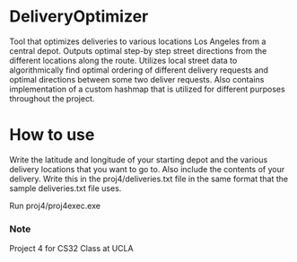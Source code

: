 # DeliveryOptimizer
Tool that optimizes deliveries to various locations Los Angeles from a central depot. Outputs optimal step-by step street directions from the different locations along the route. Utilizes local street data to algorithmically find optimal ordering of different delivery requests and optimal directions between some two deliver requests. Also contains implementation of a custom hashmap that is utilized for different purposes throughout the project. 

# How to use

Write the latitude and longitude of your starting depot and the various delivery locations that you want to go to.
Also include the contents of your delivery.
Write this in the proj4/deliveries.txt file in the same format that the sample deliveries.txt file uses.

Run proj4/proj4exec.exe

### Note
Project 4 for CS32 Class at UCLA
